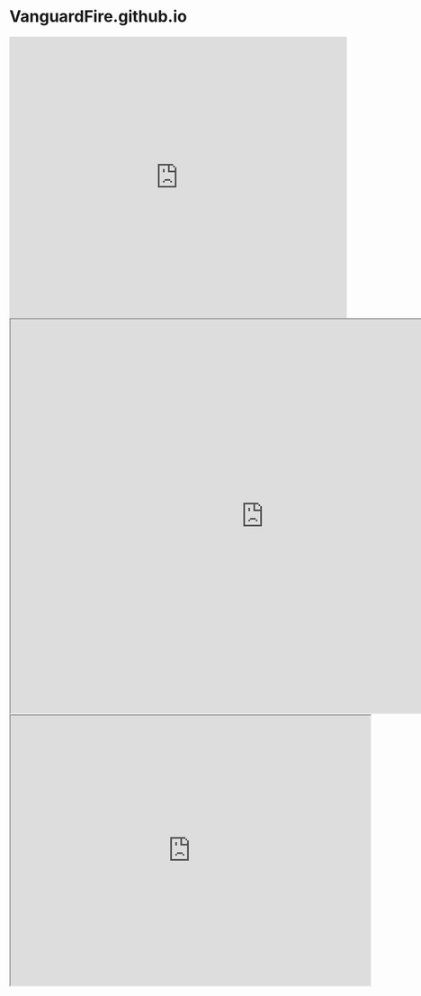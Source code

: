 # VanguardFire.github.io
<iframe src="https://docs.google.com/viewer?url=https://files.acrobat.com/a/preview/7d24cd63-bd81-4acc-862f-e3707ee56ba2&embedded=true" style="width:600px; height:500px;" frameborder="0"></iframe>



<iframe src="https://www.keepandshare.com/doc14/22291/edd-pdf-3-0-meg?da=y&ifr=y" width="900" height="700" scrolling="yes" frameborder="1"></iframe>


<iframe src="https://drive.google.com/file/d/1sfcySJy-xMOfi0HMPtiuVH9IVIGGymQU/preview" width="640" height="480"></iframe>
